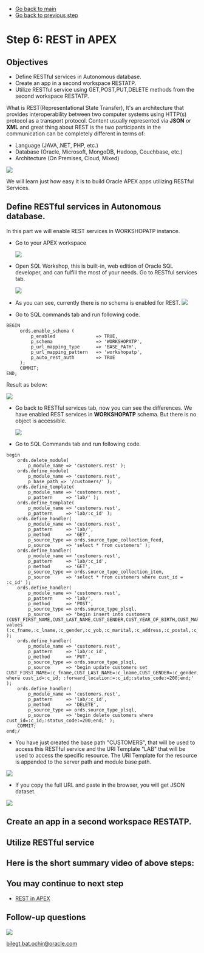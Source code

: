 - [Go back to main](/README.md)
- [Go back to previous step](/step5.md)

# Step 6: REST in APEX
## Objectives
- Define RESTful services in Autonomous database.
- Create an app in a second workspace RESTATP.
- Utilize RESTful service using GET,POST,PUT,DELETE methods from the second workspace RESTATP.

What is REST(Representational State Transfer), It's an architecture that provides interoperability between two computer systems using HTTP(s) protocol as a transport protocol.
Content usually represented via **JSON** or **XML** and great thing about REST is the two participants in the communication can be completely different in terms of:
  - Language (JAVA,.NET, PHP, etc.)
  - Database (Oracle, Microsoft, MongoDB, Hadoop, Couchbase, etc.)
  - Architecture (On Premises, Cloud, Mixed)
  
 ![](./images/step6/0.rest.png)

We will learn just how easy it is to build Oracle APEX apps utilizing RESTful Services.

## Define RESTful services in Autonomous database.

In this part we will enable REST services in WORKSHOPATP instance.
- Go to your APEX workspace

  ![](./images/step4/1.apex-cont6.PNG)
  
- Open SQL Workshop, this is built-in, web edition of Oracle SQL developer, and can fulfill the most of your needs. Go to RESTful services tab.

  ![](./images/step6/1.sqldev.PNG)
  
- As you can see, currently there is no schema is enabled for REST.
  ![](./images/step6/1.sqldev-cont1.PNG)
- Go to SQL commands tab and run following code. 

```
BEGIN
     ords.enable_schema (
         p_enabled               => TRUE,
         p_schema                => 'WORKSHOPATP',
         p_url_mapping_type      => 'BASE_PATH',
         p_url_mapping_pattern   => 'workshopatp',
         p_auto_rest_auth        => TRUE
     );
     COMMIT;
END;
```
  
  Result as below:
  
  ![](./images/step6/1.sqldev-cont2.PNG)

- Go back to RESTful services tab, now you can see the differences. We have enabled REST services in **WORKSHOPATP** schema. But there is no object is accessible.

  ![](./images/step6/1.sqldev-cont3.PNG)

- Go to SQL Commands tab and run following code. 

```
begin
    ords.delete_module(
        p_module_name => 'customers.rest' );
    ords.define_module(
        p_module_name => 'customers.rest',
        p_base_path => '/customers/' );
    ords.define_template(
        p_module_name => 'customers.rest',
        p_pattern     => 'lab/' );
    ords.define_template(
        p_module_name => 'customers.rest',
        p_pattern     => 'lab/:c_id' );
    ords.define_handler(
        p_module_name => 'customers.rest',
        p_pattern     => 'lab/',
        p_method      => 'GET',
        p_source_type => ords.source_type_collection_feed,
        p_source      => 'select * from customers' );
    ords.define_handler(
        p_module_name => 'customers.rest',
        p_pattern     => 'lab/:c_id',
        p_method      => 'GET',
        p_source_type => ords.source_type_collection_item,
        p_source      => 'select * from customers where cust_id = :c_id' );
    ords.define_handler(
        p_module_name => 'customers.rest',
        p_pattern     => 'lab/',
        p_method      => 'POST',
        p_source_type => ords.source_type_plsql,
        p_source      => 'begin insert into customers (CUST_FIRST_NAME,CUST_LAST_NAME,CUST_GENDER,CUST_YEAR_OF_BIRTH,CUST_MARITAL_STATUS,CUST_STREET_ADDRESS,CUST_POSTAL_CODE,CUST_CITY,CUST_COUNTRY,CUST_MAIN_PHONE_NUMBER,CUST_INCOME_LEVEL,CUST_CREDIT_LIMIT,CUST_EMAIL) values (:c_fname,:c_lname,:c_gender,:c_yob,:c_marital,:c_address,:c_postal,:c_city,:c_country,:c_phone,:c_income,:c_credit,:c_email);:forward_location:=:c_id;:status_code:=201;end;' );
    ords.define_handler(
        p_module_name => 'customers.rest',
        p_pattern     => 'lab/:c_id',
        p_method      => 'PUT',
        p_source_type => ords.source_type_plsql,
        p_source      => 'begin update customers set CUST_FIRST_NAME=:c_fname,CUST_LAST_NAME=:c_lname,CUST_GENDER=:c_gender,CUST_YEAR_OF_BIRTH=:c_yob,CUST_MARITAL_STATUS=:c_marital,CUST_STREET_ADDRESS=:c_address,CUST_POSTAL_CODE=:c_postal,CUST_CITY=:c_city,CUST_COUNTRY=:c_country,CUST_MAIN_PHONE_NUMBER=:c_phone,CUST_INCOME_LEVEL=:c_income,CUST_CREDIT_LIMIT=:c_credit,CUST_EMAIL=:c_email where cust_id=:c_id; :forward_location:=:c_id;:status_code:=200;end;' );
    ords.define_handler(
        p_module_name => 'customers.rest',
        p_pattern     => 'lab/:c_id',
        p_method      => 'DELETE',
        p_source_type => ords.source_type_plsql,
        p_source      => 'begin delete customers where cust_id=:c_id;:status_code:=200;end;' );
    COMMIT;
end;/
```
- You have just created the base path "CUSTOMERS", that will be used to access this RESTful service and the URI Template "LAB" that will be used to access the specific resource. The URI Template for the resource is appended to the server path and module base path.

![](./images/step6/1.sqldev-cont4.PNG)

- If you copy the full URL and paste in the browser, you will get JSON dataset.

![](./images/step6/1.sqldev-cont5.PNG)

## Create an app in a second workspace RESTATP.


## Utilize RESTful service


## Here is the short summary video of above steps:



## You may continue to next step 
- [REST in APEX](README.md)

## Follow-up questions

![](./images/bilegt.jpg)

[bilegt.bat.ochir@oracle.com](mailto:bilegt.bat.ochir@oracle.com)
